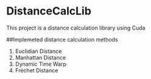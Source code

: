 # DistanceCalcLib
This project is a distance calculation library using Cuda

##Implemeted distance calculation methods
1. Euclidian Distance
2. Manhattan Distance
3. Dynamic Time Warp
4. Fréchet Distance


